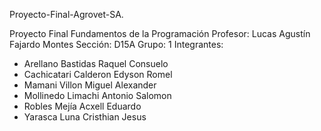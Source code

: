Proyecto-Final-Agrovet-SA.

Proyecto Final Fundamentos de la Programación Profesor: Lucas Agustín Fajardo Montes
Sección: D15A
Grupo: 1
Integrantes:
- Arellano Bastidas Raquel Consuelo
- Cachicatari Calderon Edyson Romel
- Mamani Villon Miguel Alexander
- Mollinedo Limachi Antonio Salomon
- Robles Mejía Acxell Eduardo
- Yarasca Luna Cristhian Jesus
